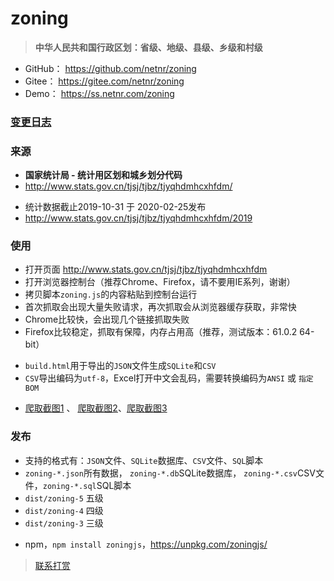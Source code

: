 # zoning
> **中华人民共和国行政区划：省级、地级、县级、乡级和村级** 

- GitHub： <https://github.com/netnr/zoning>
- Gitee： <https://gitee.com/netnr/zoning>
- Demo： <https://ss.netnr.com/zoning>

### [变更日志](CHANGELOG.md)

### 来源

- **国家统计局 - 统计用区划和城乡划分代码** 
- <http://www.stats.gov.cn/tjsj/tjbz/tjyqhdmhcxhfdm/>
* 统计数据截止2019-10-31 于 2020-02-25发布
* <http://www.stats.gov.cn/tjsj/tjbz/tjyqhdmhcxhfdm/2019>

### 使用
- 打开页面 <http://www.stats.gov.cn/tjsj/tjbz/tjyqhdmhcxhfdm>
- 打开浏览器控制台（推荐Chrome、Firefox，请不要用IE系列，谢谢）
- 拷贝脚本`zoning.js`的内容粘贴到控制台运行
- 首次抓取会出现大量失败请求，再次抓取会从浏览器缓存获取，非常快
- Chrome比较快，会出现几个链接抓取失败
- Firefox比较稳定，抓取有保障，内存占用高（推荐，测试版本：61.0.2 64-bit）

+ `build.html`用于导出的`JSON`文件生成`SQLite`和`CSV`
+ `CSV`导出编码为`utf-8`，Excel打开中文会乱码，需要转换编码为`ANSI` 或 `指定BOM`

- [爬取截图1](https://static.netnr.com/2019/04/26/1345312e2a.jpg) 、
[爬取截图2](https://static.netnr.com/2019/04/26/1345311bca.jpg)、[爬取截图3](https://static.netnr.com/2019/04/26/134531735a.jpg)

### 发布
- 支持的格式有：`JSON`文件、`SQLite`数据库、`CSV`文件、`SQL`脚本
- `zoning-*.json`所有数据， `zoning-*.db`SQLite数据库， `zoning-*.csv`CSV文件，`zoning-*.sql`SQL脚本
- `dist/zoning-5` 五级
- `dist/zoning-4` 四级
- `dist/zoning-3` 三级
+ npm，`npm install zoningjs`，<https://unpkg.com/zoningjs/>


> [联系打赏](https://ss.netnr.com/contact)